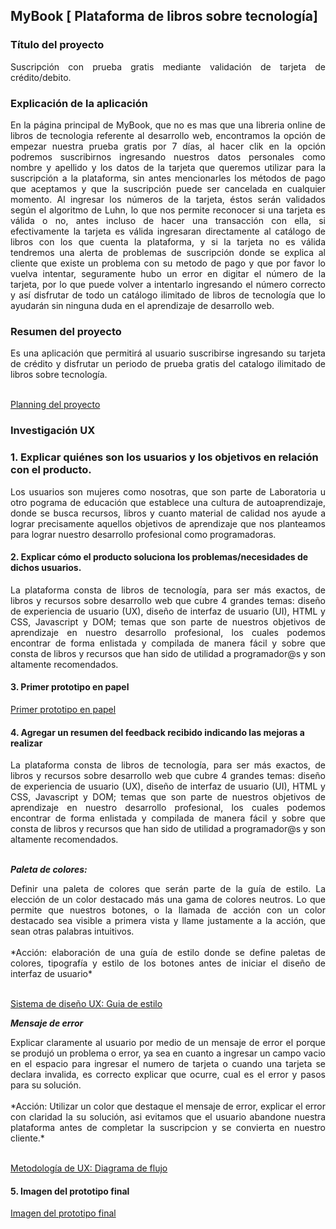 
## MyBook [ Plataforma de libros sobre tecnología]


### Título del proyecto
<div style="text-align: justify"> Suscripción con prueba gratis mediante validación de tarjeta de crédito/debito. </div>


### Explicación de la aplicación
<div style="text-align: justify"> En la página principal de MyBook, que no es mas que una libreria online de libros de tecnologia referente al desarrollo web, encontramos la opción de empezar nuestra prueba gratis por 7 días, al hacer clik en la opción podremos suscribirnos ingresando nuestros datos personales como nombre y apellido y los datos de la tarjeta que queremos utilizar para la suscripción a la plataforma, sin antes mencionarles los métodos de pago que aceptamos y que la suscripción puede ser cancelada en cualquier momento.
Al ingresar los números de la tarjeta, éstos serán validados según el algoritmo de Luhn, lo que nos permite reconocer si una tarjeta es válida o no, antes incluso de hacer una transacción con ella, si efectivamente la tarjeta es válida ingresaran directamente al catálogo de libros con los que cuenta la plataforma, y si la tarjeta no es válida tendremos una alerta de problemas de suscripción donde se explica al cliente que existe un problema con su metodo de pago y que por favor lo vuelva intentar, seguramente hubo un error en digitar el número de la tarjeta, por lo que puede volver a intentarlo ingresando el número correcto y así disfrutar de todo un catálogo ilimitado de libros de tecnología que lo ayudarán sin ninguna duda en el aprendizaje de desarrollo web. </div>


### Resumen del proyecto
<div style="text-align: justify">Es una aplicación que permitirá al usuario suscribirse ingresando su tarjeta de crédito y disfrutar un periodo de prueba gratis del catalogo ilimitado de libros sobre tecnología.</div><br>

[Planning del proyecto](https://trello.com/b/EwSvpk9O/lim013-card-validation)

### Investigación UX

### 1. Explicar quiénes son los usuarios y los objetivos en relación con el producto. 
  
<div style="text-align: justify"> Los usuarios son mujeres como nosotras, que son parte de Laboratoria u otro pograma de educación que establece una cultura de autoaprendizaje, donde se busca recursos, libros y cuanto material de calidad nos ayude a lograr precisamente aquellos objetivos de aprendizaje que nos planteamos para lograr nuestro desarrollo profesional como programadoras. </div>

  
#### 2. Explicar cómo el producto soluciona los problemas/necesidades de dichos usuarios. 

<div style="text-align: justify"> La plataforma consta de libros de tecnología, para ser más exactos, de libros y recursos sobre desarrollo web que cubre 4 grandes temas: diseño de experiencia de usuario (UX), diseño de interfaz de usuario (UI), HTML y CSS, Javascript y DOM; temas que son parte de nuestros objetivos de aprendizaje en nuestro desarrollo profesional, los cuales podemos encontrar de forma enlistada y compilada de manera fácil y sobre que consta de libros y recursos que han sido de utilidad a programador@s y son altamente recomendados.</div>

#### 3. Primer prototipo en papel

[Primer prototipo en papel](src\documents\LIM013-card-validation-prototipo-papel.pdf)

#### 4. Agregar un resumen del feedback recibido indicando las mejoras a realizar
<div style="text-align: justify"> La plataforma consta de libros de tecnología, para ser más exactos, de libros y recursos sobre desarrollo web que cubre 4 grandes temas: diseño de experiencia de usuario (UX), diseño de interfaz de usuario (UI), HTML y CSS, Javascript y DOM; temas que son parte de nuestros objetivos de aprendizaje en nuestro desarrollo profesional, los cuales podemos encontrar de forma enlistada y compilada de manera fácil y sobre que consta de libros y recursos que han sido de utilidad a programador@s y son altamente recomendados.</div><br>
  

*__Paleta de colores:__*

<div style="text-align: justify"> Definir una paleta de colores que serán parte de la guía de estilo. La elección de un color destacado más una gama de colores neutros. Lo que permite que nuestros botones, o la llamada de acción con un color destacado sea visible a primera vista y llame justamente a la acción, que sean otras palabras intuitivos. </div><br>

<div style="text-align: justify">*Acción: elaboración de una guía de estilo donde se define paletas de colores, tipografía y estilo de los botones antes de iniciar el diseño de interfaz de usuario* </div><br>

[Sistema de diseño UX: Guia de estilo](src\documents\LIM013-card-validation-guia-de-estilos.pdf)
<br>

*__Mensaje de error__*

<div style="text-align: justify"> Explicar claramente al usuario por medio de un mensaje de error el porque se produjó un problema o error, ya sea en cuanto a ingresar un campo vacio en el espacio para ingresar el numero de tarjeta o cuando una tarjeta se declara invalida, es correcto explicar que ocurre, cual es el error y pasos para su solución.</div><br>

<div style="text-align: justify">*Acción: Utilizar un color que destaque el mensaje de error, explicar el error con claridad la su solución, asi evitamos que el usuario abandone nuestra plataforma antes de completar la suscripcion y se convierta en nuestro cliente.* </div><br>

[Metodología de UX: Diagrama de flujo](src\documents\LIM013-card-validation-diagrama-de-flujo.pdf)

#### 5. Imagen del prototipo final
[Imagen del prototipo final](src\documents\LIM013-card-validation-prototipo-figma.pdf)   


